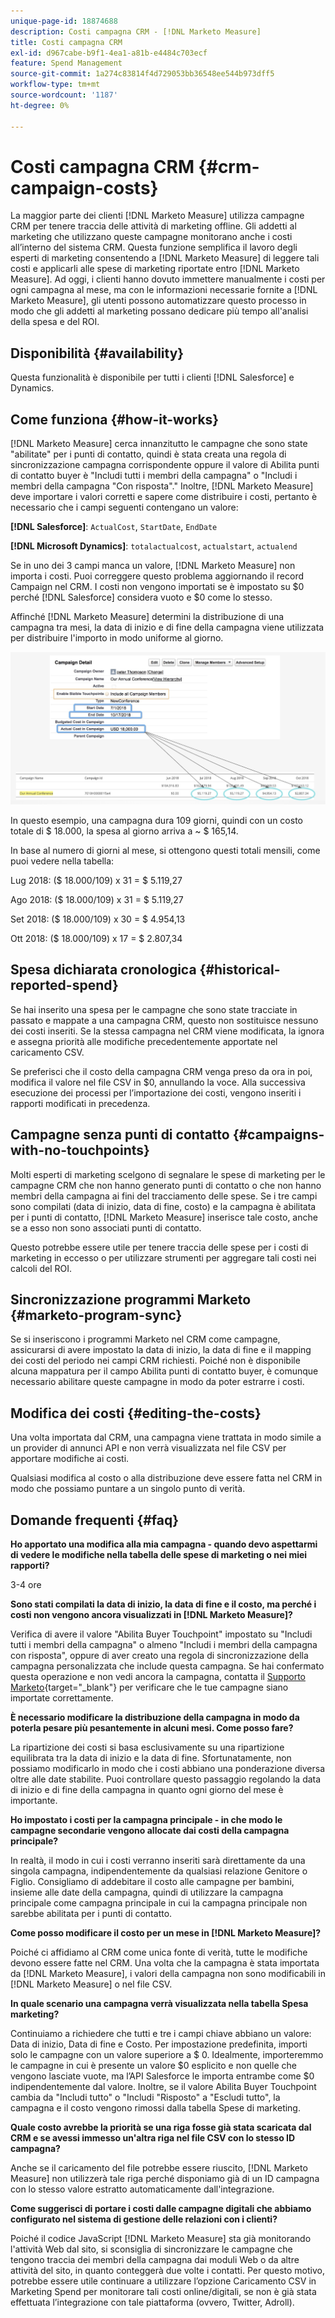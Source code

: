 ```yaml
---
unique-page-id: 18874688
description: Costi campagna CRM - [!DNL Marketo Measure]
title: Costi campagna CRM
exl-id: d967cabe-b9f1-4ea1-a81b-e4484c703ecf
feature: Spend Management
source-git-commit: 1a274c83814f4d729053bb36548ee544b973dff5
workflow-type: tm+mt
source-wordcount: '1187'
ht-degree: 0%

---
```


# Costi campagna CRM {#crm-campaign-costs}

La maggior parte dei clienti [!DNL Marketo Measure] utilizza campagne CRM per tenere traccia delle attività di marketing offline. Gli addetti al marketing che utilizzano queste campagne monitorano anche i costi all’interno del sistema CRM. Questa funzione semplifica il lavoro degli esperti di marketing consentendo a [!DNL Marketo Measure] di leggere tali costi e applicarli alle spese di marketing riportate entro [!DNL Marketo Measure]. Ad oggi, i clienti hanno dovuto immettere manualmente i costi per ogni campagna al mese, ma con le informazioni necessarie fornite a [!DNL Marketo Measure], gli utenti possono automatizzare questo processo in modo che gli addetti al marketing possano dedicare più tempo all&#39;analisi della spesa e del ROI.

## Disponibilità {#availability}

Questa funzionalità è disponibile per tutti i clienti [!DNL Salesforce] e Dynamics.

## Come funziona {#how-it-works}

[!DNL Marketo Measure] cerca innanzitutto le campagne che sono state &quot;abilitate&quot; per i punti di contatto, quindi è stata creata una regola di sincronizzazione campagna corrispondente oppure il valore di Abilita punti di contatto buyer è &quot;Includi tutti i membri della campagna&quot; o &quot;Includi i membri della campagna &quot;Con risposta&quot;.&quot; Inoltre, [!DNL Marketo Measure] deve importare i valori corretti e sapere come distribuire i costi, pertanto è necessario che i campi seguenti contengano un valore:

**[!DNL Salesforce]**: `ActualCost`, `StartDate`, `EndDate`

**[!DNL Microsoft Dynamics]**: `totalactualcost`, `actualstart`, `actualend`

Se in uno dei 3 campi manca un valore, [!DNL Marketo Measure] non importa i costi. Puoi correggere questo problema aggiornando il record Campaign nel CRM. I costi non vengono importati se è impostato su $0 perché [!DNL Salesforce] considera vuoto e $0 come lo stesso.

Affinché [!DNL Marketo Measure] determini la distribuzione di una campagna tra mesi, la data di inizio e di fine della campagna viene utilizzata per distribuire l&#39;importo in modo uniforme al giorno.

![](assets/1.jpg)

In questo esempio, una campagna dura 109 giorni, quindi con un costo totale di $ 18.000, la spesa al giorno arriva a ~ $ 165,14.

In base al numero di giorni al mese, si ottengono questi totali mensili, come puoi vedere nella tabella:

Lug 2018: ($ 18.000/109) x 31 = $ 5.119,27

Ago 2018: ($ 18.000/109) x 31 = $ 5.119,27

Set 2018: ($ 18.000/109) x 30 = $ 4.954,13

Ott 2018: ($ 18.000/109) x 17 = $ 2.807,34

## Spesa dichiarata cronologica {#historical-reported-spend}

Se hai inserito una spesa per le campagne che sono state tracciate in passato e mappate a una campagna CRM, questo non sostituisce nessuno dei costi inseriti. Se la stessa campagna nel CRM viene modificata, la ignora e assegna priorità alle modifiche precedentemente apportate nel caricamento CSV.

Se preferisci che il costo della campagna CRM venga preso da ora in poi, modifica il valore nel file CSV in $0, annullando la voce. Alla successiva esecuzione dei processi per l’importazione dei costi, vengono inseriti i rapporti modificati in precedenza.

## Campagne senza punti di contatto {#campaigns-with-no-touchpoints}

Molti esperti di marketing scelgono di segnalare le spese di marketing per le campagne CRM che non hanno generato punti di contatto o che non hanno membri della campagna ai fini del tracciamento delle spese. Se i tre campi sono compilati (data di inizio, data di fine, costo) e la campagna è abilitata per i punti di contatto, [!DNL Marketo Measure] inserisce tale costo, anche se a esso non sono associati punti di contatto.

Questo potrebbe essere utile per tenere traccia delle spese per i costi di marketing in eccesso o per utilizzare strumenti per aggregare tali costi nei calcoli del ROI.

## Sincronizzazione programmi Marketo {#marketo-program-sync}

Se si inseriscono i programmi Marketo nel CRM come campagne, assicurarsi di avere impostato la data di inizio, la data di fine e il mapping dei costi del periodo nei campi CRM richiesti. Poiché non è disponibile alcuna mappatura per il campo Abilita punti di contatto buyer, è comunque necessario abilitare queste campagne in modo da poter estrarre i costi.

## Modifica dei costi {#editing-the-costs}

Una volta importata dal CRM, una campagna viene trattata in modo simile a un provider di annunci API e non verrà visualizzata nel file CSV per apportare modifiche ai costi.

Qualsiasi modifica al costo o alla distribuzione deve essere fatta nel CRM in modo che possiamo puntare a un singolo punto di verità.

## Domande frequenti {#faq}

**Ho apportato una modifica alla mia campagna - quando devo aspettarmi di vedere le modifiche nella tabella delle spese di marketing o nei miei rapporti?**

3-4 ore

**Sono stati compilati la data di inizio, la data di fine e il costo, ma perché i costi non vengono ancora visualizzati in [!DNL Marketo Measure]?**

Verifica di avere il valore &quot;Abilita Buyer Touchpoint&quot; impostato su &quot;Includi tutti i membri della campagna&quot; o almeno &quot;Includi i membri della campagna con risposta&quot;, oppure di aver creato una regola di sincronizzazione della campagna personalizzata che include questa campagna. Se hai confermato questa operazione e non vedi ancora la campagna, contatta il [Supporto Marketo](https://nation.marketo.com/t5/support/ct-p/Support){target="_blank"} per verificare che le tue campagne siano importate correttamente.

**È necessario modificare la distribuzione della campagna in modo da poterla pesare più pesantemente in alcuni mesi. Come posso fare?**

La ripartizione dei costi si basa esclusivamente su una ripartizione equilibrata tra la data di inizio e la data di fine. Sfortunatamente, non possiamo modificarlo in modo che i costi abbiano una ponderazione diversa oltre alle date stabilite. Puoi controllare questo passaggio regolando la data di inizio e di fine della campagna in quanto ogni giorno del mese è importante.

**Ho impostato i costi per la campagna principale - in che modo le campagne secondarie vengono allocate dai costi della campagna principale?**

In realtà, il modo in cui i costi verranno inseriti sarà direttamente da una singola campagna, indipendentemente da qualsiasi relazione Genitore o Figlio. Consigliamo di addebitare il costo alle campagne per bambini, insieme alle date della campagna, quindi di utilizzare la campagna principale come campagna principale in cui la campagna principale non sarebbe abilitata per i punti di contatto.

**Come posso modificare il costo per un mese in [!DNL Marketo Measure]?**

Poiché ci affidiamo al CRM come unica fonte di verità, tutte le modifiche devono essere fatte nel CRM. Una volta che la campagna è stata importata da [!DNL Marketo Measure], i valori della campagna non sono modificabili in [!DNL Marketo Measure] o nel file CSV.

**In quale scenario una campagna verrà visualizzata nella tabella Spesa marketing?**

Continuiamo a richiedere che tutti e tre i campi chiave abbiano un valore: Data di inizio, Data di fine e Costo. Per impostazione predefinita, importi solo le campagne con un valore superiore a $ 0. Idealmente, importeremmo le campagne in cui è presente un valore $0 esplicito e non quelle che vengono lasciate vuote, ma l’API Salesforce le importa entrambe come $0 indipendentemente dal valore. Inoltre, se il valore Abilita Buyer Touchpoint cambia da &quot;Includi tutto&quot; o &quot;Includi &quot;Risposto&quot; a &quot;Escludi tutto&quot;, la campagna e il costo vengono rimossi dalla tabella Spese di marketing.

**Quale costo avrebbe la priorità se una riga fosse già stata scaricata dal CRM e se avessi immesso un&#39;altra riga nel file CSV con lo stesso ID campagna?**

Anche se il caricamento del file potrebbe essere riuscito, [!DNL Marketo Measure] non utilizzerà tale riga perché disponiamo già di un ID campagna con lo stesso valore estratto automaticamente dall&#39;integrazione.

**Come suggerisci di portare i costi dalle campagne digitali che abbiamo configurato nel sistema di gestione delle relazioni con i clienti?**

Poiché il codice JavaScript [!DNL Marketo Measure] sta già monitorando l&#39;attività Web dal sito, si sconsiglia di sincronizzare le campagne che tengono traccia dei membri della campagna dai moduli Web o da altre attività del sito, in quanto conteggerà due volte i contatti. Per questo motivo, potrebbe essere utile continuare a utilizzare l’opzione Caricamento CSV in Marketing Spend per monitorare tali costi online/digitali, se non è già stata effettuata l’integrazione con tale piattaforma (ovvero, Twitter, Adroll).
